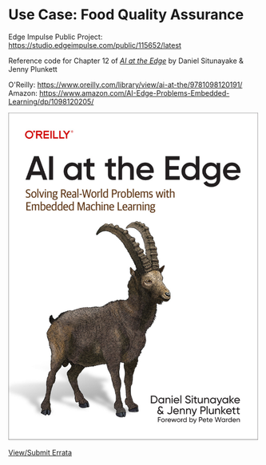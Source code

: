 # Use Case: Food Quality Assurance

Edge Impulse Public Project: https://studio.edgeimpulse.com/public/115652/latest

Reference code for Chapter 12 of [_AI at the Edge_](https://www.amazon.com/AI-Edge-Problems-Embedded-Learning/dp/1098120205/) by Daniel Situnayake & Jenny Plunkett

O'Reilly: https://www.oreilly.com/library/view/ai-at-the/9781098120191/  
Amazon: https://www.amazon.com/AI-Edge-Problems-Embedded-Learning/dp/1098120205/  

<a href="https://www.oreilly.com/library/view/ai-at-the/9781098120191/"><img src="https://github.com/ai-at-the-edge/.github/blob/main/profile/cover.png" alt="AI at the Edge Cover" style="width:500px;"/></a>

[View/Submit Errata](https://www.oreilly.com/catalog/errata.csp?isbn=0636920639121)
